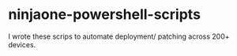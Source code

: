 # ninjaone-powershell-scripts
I wrote these scrips to automate deployment/ patching across 200+ devices. 
